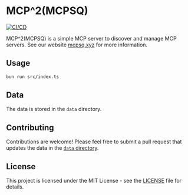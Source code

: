 # MCP^2(MCPSQ)

[![CI/CD](https://github.com/xinbenlv/mcpsq/actions/workflows/ci.yml/badge.svg)](https://github.com/xinbenlv/mcpsq/actions/workflows/ci.yml)

MCP^2(MCPSQ) is a simple MCP server to discover and manage MCP servers. See our website [mcpsq.xyz](https://mcpsq.xyz) for more information.

## Usage

```bash
bun run src/index.ts
```

## Data

The data is stored in the `data` directory.

## Contributing

Contributions are welcome! Please feel free to submit a pull request that updates the data in the [`data` directory](data).

## License

This project is licensed under the MIT License - see the [LICENSE](LICENSE) file for details.

